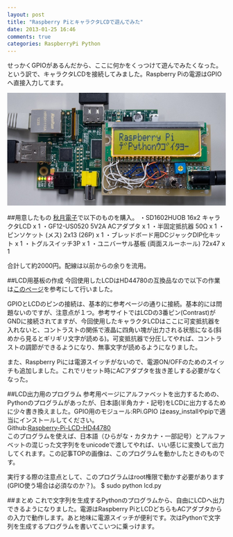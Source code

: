 ```yaml
---
layout: post
title: "Raspberry PiとキャラクタLCDで遊んでみた"
date: 2013-01-25 16:46
comments: true
categories: RaspberryPi Python
---
```


せっかくGPIOがあるんだから、ここに何かをくっつけて遊んでみたくなった。という訳で、キャラクタLCDを接続してみました。Raspberry Piの電源はGPIOへ直接入力してます。

![Raspberry Pi 画像](/images/2013-01-25/LCD.jpg)

<!-- more -->

##用意したもの
[秋月電子](http://akizukidenshi.com/catalog/default.aspx)で以下のものを購入。
・SD1602HUOB 16x2 キャラクタLCD x 1
・GF12-US0520 5V2A ACアダプタ x 1
・半固定抵抗器 50Ω x 1
・ピンソケット (メス) 2x13 (26P) x 1 
・ブレッドボード用DCジャックDIP化キット x 1
・トグルスイッチ3P x 1 
・ユニバーサル基板 (両面スルーホール) 72x47 x 1

合計して約2000円。配線は以前からの余りを流用。

##LCD用基板の作成
今回使用したLCDはHD44780の互換品なので以下の作業は[このページ](http://www.raspberrypi-spy.co.uk/2012/07/16x2-lcd-module-control-using-python/)を参考にして行いました。

GPIOとLCDのピンの接続は、基本的に参考ページの通りに接続。基本的には問題ないのですが、注意点が１つ。参考サイトではLCDの3番ピン(Contrast)がGNDに接続されてますが、今回使用したキャラクタLCDはここに可変抵抗器を入れないと、コントラストの関係で液晶に四角い塊が出力される状態になる(斜めから見るとギリギリ文字が読める)。可変抵抗器で分圧してやれば、コントラストの調節ができるようになり、無事文字が読めるようになりました。

また、Raspberry Piには電源スイッチがないので、電源ON/OFFのためのスイッチも追加しました。これでリセット時にACアダプタを抜き差しする必要がなくなった。

##LCD出力用のプログラム
参考用ページにアルファベットを出力するための、Pythonのプログラムがあったが、日本語(半角カナ・記号)をLCDに出力するために少々書き換えました。GPIO用のモジュール:RPi.GPIO はeasy_installやpipで適当にインストールしてください。  
Github:[Raspberry-Pi-LCD-HD44780](https://github.com/Salinger/Raspberry-Pi-LCD-HD44780)  
このプログラムを使えば、日本語（ひらがな・カタカナ・一部記号）とアルファベットの混じった文字列ををunicodeで渡してやれば、いい感じに変換して出力してくれます。この記事TOPの画像は、このプログラムを動かしたときのものです。

実行する際の注意点として、このプログラムはroot権限で動かす必要があります(GPIO使う場合は必須なのか？)。
    $ sudo python lcd.py

##まとめ
これで文字列を生成するPythonのプログラムから、自由にLCDへ出力できるようになりました。電源はRaspberry PiとLCDどちらもACアダプタからの入力で動作します。あと地味に電源スイッチが便利です。次はPythonで文字列を生成するプログラムを書いてこいつに乗っけます。